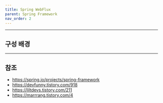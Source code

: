 ```yaml
---
title: Spring WebFlux
parent: Spring Framework
nav_order: 2
---
```




---
## 구성 배경



---
## 참조
- https://spring.io/projects/spring-framework
- https://devfunny.tistory.com/918
- https://liltdevs.tistory.com/211
- https://marrrang.tistory.com/4
